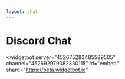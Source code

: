 ```yaml
---
layout: chat
---
```


# Discord Chat

<script src="https://cdn.jsdelivr.net/npm/@widgetbot/html-embed"></script>

<widgetbot
  server="452675283485589505"
  channel="452692979082330115"
  id="embed"
  shard="https://beta.widgetbot.io"
></widgetbot>

<style>
  #embed{
    height: 600px;
    width: 100%;
  }
</style>
